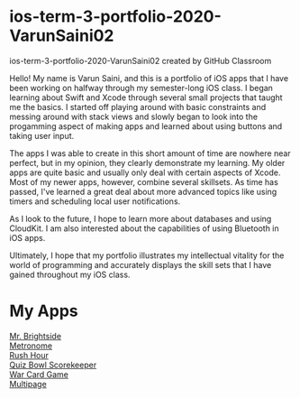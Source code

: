 # ios-term-3-portfolio-2020-VarunSaini02
ios-term-3-portfolio-2020-VarunSaini02 created by GitHub Classroom

Hello! My name is Varun Saini, and this is a portfolio of iOS apps that I have been working on halfway through my semester-long iOS class. I began learning about Swift and Xcode through several small projects that taught me the basics. I started off playing around with basic constraints and messing around with stack views and slowly began to look into the progamming aspect of making apps and learned about using buttons and taking user input.

The apps I was able to create in this short amount of time are nowhere near perfect, but in my opinion, they clearly demonstrate my learning. My older apps are quite basic and usually only deal with certain aspects of Xcode. Most of my newer apps, however, combine several skillsets. As time has passed, I've learned a great deal about more advanced topics like using timers and scheduling local user notifications.

As I look to the future, I hope to learn more about databases and using CloudKit. I am also interested about the capabilities of using Bluetooth in iOS apps. 

Ultimately, I hope that my portfolio illustrates my intellectual vitality for the world of programming and accurately displays the skill sets that I have gained throughout my iOS class.

# My Apps
[Mr. Brightside](https://github.com/VarunSaini02/Brightside)  
[Metronome](https://github.com/Underdoneboar4/Metronome)  
[Rush Hour](https://github.com/VarunSaini02/Rush-Hour)  
[Quiz Bowl Scorekeeper](https://github.com/90310844/Quiz-Bowl-Scorekeeper)  
[War Card Game](https://github.com/VarunSaini02/War)  
[Multipage](https://github.com/VarunSaini02/Multipage)  

